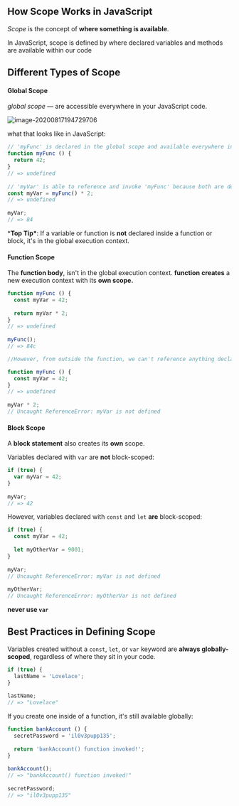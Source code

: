 ## How Scope Works in JavaScript

*Scope* is the concept of **where something is available**.

In JavaScript, scope is defined by where declared variables and methods are available within our code

## Different Types of Scope

#### Global Scope

 *global scope* — are accessible everywhere in your JavaScript code.

![image-20200817194729706](C:\Users\camer\AppData\Roaming\Typora\typora-user-images\image-20200817194729706.png)

 what that looks like in JavaScript:

```js
// 'myFunc' is declared in the global scope and available everywhere in your code:
function myFunc () {
  return 42;
}
// => undefined
 
// 'myVar' is able to reference and invoke 'myFunc' because both are declared in the same scope (the global execution context):
const myVar = myFunc() * 2;
// => undefined
 
myVar;
// => 84
```

***Top Tip\***: If a variable or function is **not** declared inside a function or block, it's in the global execution context.

#### Function Scope

The **function body**, isn't in the global execution context. **function** **creates** a new execution context with its **own scope.**

```js
function myFunc () {
  const myVar = 42;
 
  return myVar * 2;
}
// => undefined
 
myFunc();
// => 84c

//However, from outside the function, we can't reference anything declared inside of it:

function myFunc () {
  const myVar = 42;
}
// => undefined
 
myVar * 2;
// Uncaught ReferenceError: myVar is not defined
```

#### Block Scope

A **block statement** also creates its **own** scope.

Variables declared with `var` are **not** block-scoped:

```js
if (true) {
  var myVar = 42;
}
 
myVar;
// => 42
```

However, variables declared with `const` and `let` **are** block-scoped:

```js
if (true) {
  const myVar = 42;
 
  let myOtherVar = 9001;
}
 
myVar;
// Uncaught ReferenceError: myVar is not defined
 
myOtherVar;
// Uncaught ReferenceError: myOtherVar is not defined
```

**never use `var`**

## Best Practices in Defining Scope

Variables created without a `const`, `let`, or `var` keyword are **always globally-scoped**, regardless of where they sit in your code.

```js
if (true) {
  lastName = 'Lovelace';
}
 
lastName;
// => "Lovelace"
```

If you create one inside of a function, it's still available globally:

```js
function bankAccount () {
  secretPassword = 'il0v3pupp135';
 
  return 'bankAccount() function invoked!';
}
 
bankAccount();
// => "bankAccount() function invoked!"
 
secretPassword;
// => "il0v3pupp135"

```

